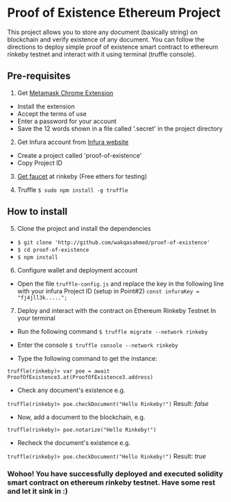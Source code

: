 # Proof of Existence Ethereum Project
This project allows you to store any document (basically string) on blockchain and verify existence of any document. You can follow the directions to deploy simple proof of existence smart contract to ethereum rinkeby testnet and interact with it using terminal (truffle console).

## Pre-requisites

1) Get [Metamask Chrome Extension](https://chrome.google.com/webstore/detail/metamask/nkbihfbeogaeaoehlefnkodbefgpgknn)
* Install the extension
* Accept the terms of use
* Enter a password for your account
* Save the 12 words shown in a file called '.secret' in the project directory

2) Get Infura account from [Infura website](https://infura.io)
* Create a project called 'proof-of-existence'
* Copy Project ID

3) [Get faucet](https://faucet.rinkeby.io/) at rinkeby (Free ethers for testing)

4) Truffle
`$ sudo npm install -g truffle`

## How to install

5) Clone the project  and install the dependencies
* `$ git clone 'http://github.com/wakqasahmed/proof-of-existence'`
* `$ cd proof-of-existence`
* `$ npm install`

6) Configure wallet and deployment account
* Open the file `truffle-config.js` and replace the key in the following line with your infura Project ID (setup in Point#2)
`const infuraKey = "fj4jll3k.....";`

7) Deploy and interact with the contract on Ethereum Rinkeby Testnet
In your terminal
* Run the following command
`$ truffle migrate --network rinkeby`
* Enter the console
`$ truffle console --network rinkeby`

* Type the following command to get the instance:

`truffle(rinkeby)> var poe = await ProofOfExistence3.at(ProofOfExistence3.address)`

* Check any document's existence e.g.

`truffle(rinkeby)> poe.checkDocument("Hello Rinkeby!")`
Result: *false*

* Now, add a document to the blockchain, e.g.

`truffle(rinkeby)> poe.notarize("Hello Rinkeby!")`

* Recheck the document's existence e.g.

`truffle(rinkeby)> poe.checkDocument("Hello Rinkeby!")`
Result: *true*

### Wohoo! You have successfully deployed and executed solidity smart contract on ethereum rinkeby testnet. Have some rest and let it sink in :)
